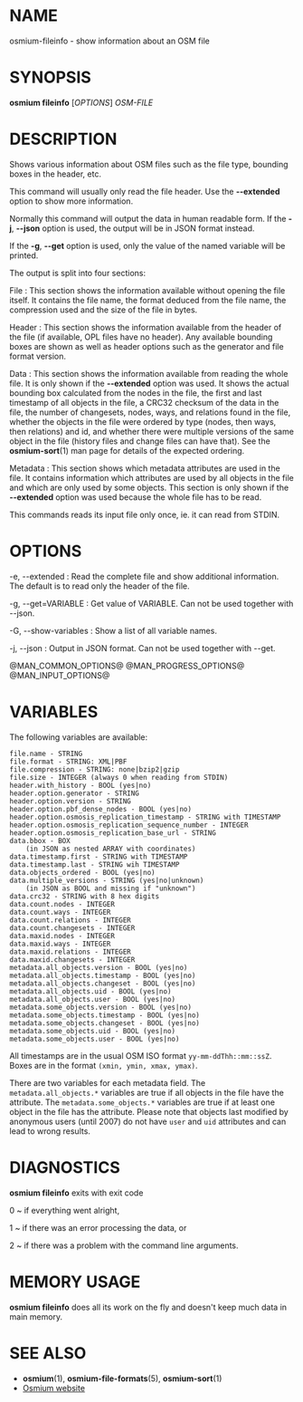 
# NAME

osmium-fileinfo - show information about an OSM file


# SYNOPSIS

**osmium fileinfo** \[*OPTIONS*\] *OSM-FILE*


# DESCRIPTION

Shows various information about OSM files such as the file type, bounding boxes
in the header, etc.

This command will usually only read the file header. Use the **--extended**
option to show more information.

Normally this command will output the data in human readable form. If the
**-j**, **--json** option is used, the output will be in JSON format instead.

If the **-g**, **--get** option is used, only the value of the named variable
will be printed.

The output is split into four sections:

File
:   This section shows the information available without opening the
    file itself. It contains the file name, the format deduced from the
    file name, the compression used and the size of the file in bytes.

Header
:   This section shows the information available from the header of
    the file (if available, OPL files have no header). Any available
    bounding boxes are shown as well as header options such as the
    generator and file format version.

Data
:   This section shows the information available from reading the whole
    file. It is only shown if the **--extended** option was used. It
    shows the actual bounding box calculated from the nodes in the file,
    the first and last timestamp of all objects in the file, a CRC32
    checksum of the data in the file, the number of changesets, nodes,
    ways, and relations found in the file, whether the objects in the
    file were ordered by type (nodes, then ways, then relations) and
    id, and whether there were multiple versions of the same object in
    the file (history files and change files can have that). See the
    **osmium-sort**(1) man page for details of the expected ordering.

Metadata
:   This section shows which metadata attributes are used in the file.
    It contains information which attributes are used by all objects in
    the file and which are only used by some objects. This section is
    only shown if the **--extended** option was used because the whole
    file has to be read.

This commands reads its input file only once, ie. it can read from STDIN.

# OPTIONS

-e, --extended
:   Read the complete file and show additional information. The default
    is to read only the header of the file.

-g, --get=VARIABLE
:   Get value of VARIABLE. Can not be used together with --json.

-G, --show-variables
:   Show a list of all variable names.

-j, --json
:   Output in JSON format. Can not be used together with --get.

@MAN_COMMON_OPTIONS@
@MAN_PROGRESS_OPTIONS@
@MAN_INPUT_OPTIONS@

# VARIABLES

The following variables are available:

    file.name - STRING
    file.format - STRING: XML|PBF
    file.compression - STRING: none|bzip2|gzip
    file.size - INTEGER (always 0 when reading from STDIN)
    header.with_history - BOOL (yes|no)
    header.option.generator - STRING
    header.option.version - STRING
    header.option.pbf_dense_nodes - BOOL (yes|no)
    header.option.osmosis_replication_timestamp - STRING with TIMESTAMP
    header.option.osmosis_replication_sequence_number - INTEGER
    header.option.osmosis_replication_base_url - STRING
    data.bbox - BOX
        (in JSON as nested ARRAY with coordinates)
    data.timestamp.first - STRING with TIMESTAMP
    data.timestamp.last - STRING wih TIMESTAMP
    data.objects_ordered - BOOL (yes|no)
    data.multiple_versions - STRING (yes|no|unknown)
        (in JSON as BOOL and missing if "unknown")
    data.crc32 - STRING with 8 hex digits
    data.count.nodes - INTEGER
    data.count.ways - INTEGER
    data.count.relations - INTEGER
    data.count.changesets - INTEGER
    data.maxid.nodes - INTEGER
    data.maxid.ways - INTEGER
    data.maxid.relations - INTEGER
    data.maxid.changesets - INTEGER
    metadata.all_objects.version - BOOL (yes|no)
    metadata.all_objects.timestamp - BOOL (yes|no)
    metadata.all_objects.changeset - BOOL (yes|no)
    metadata.all_objects.uid - BOOL (yes|no)
    metadata.all_objects.user - BOOL (yes|no)
    metadata.some_objects.version - BOOL (yes|no)
    metadata.some_objects.timestamp - BOOL (yes|no)
    metadata.some_objects.changeset - BOOL (yes|no)
    metadata.some_objects.uid - BOOL (yes|no)
    metadata.some_objects.user - BOOL (yes|no)

All timestamps are in the usual OSM ISO format `yy-mm-ddThh::mm::ssZ`. Boxes
are in the format `(xmin, ymin, xmax, ymax)`.

There are two variables for each metadata field. The `metadata.all_objects.*`
variables are true if all objects in the file have the attribute. The
`metadata.some_objects.*` variables are true if at least one object in the file
has the attribute. Please note that objects last modified by anonymous users
(until 2007) do not have `user` and `uid` attributes and can lead to wrong
results.


# DIAGNOSTICS

**osmium fileinfo** exits with exit code

0
  ~ if everything went alright,

1
  ~ if there was an error processing the data, or

2
  ~ if there was a problem with the command line arguments.


# MEMORY USAGE

**osmium fileinfo** does all its work on the fly and doesn't keep much data in
main memory.


# SEE ALSO

* **osmium**(1), **osmium-file-formats**(5), **osmium-sort**(1)
* [Osmium website](http://osmcode.org/osmium-tool/)

